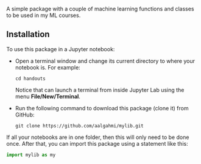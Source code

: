 A simple package with a couple of machine learning functions and classes to be used in my ML courses.

## Installation
To use this package in a Jupyter notebook:

* Open a terminal window and change its current directory to where your notebook is. For example:
  ```
  cd handouts
  ```
  
  Notice that can launch a terminal from inside Jupyter Lab using the menu **File/New/Terminal**.
* Run the following command to download this package (clone it) from GitHub:

  ```
  git clone https://github.com/aalgahmi/mylib.git
  ```

If all your notebooks are in one folder, then this will only need to be done once. After that, you can import this package using a statement like this:

``` python
import mylib as my
```

